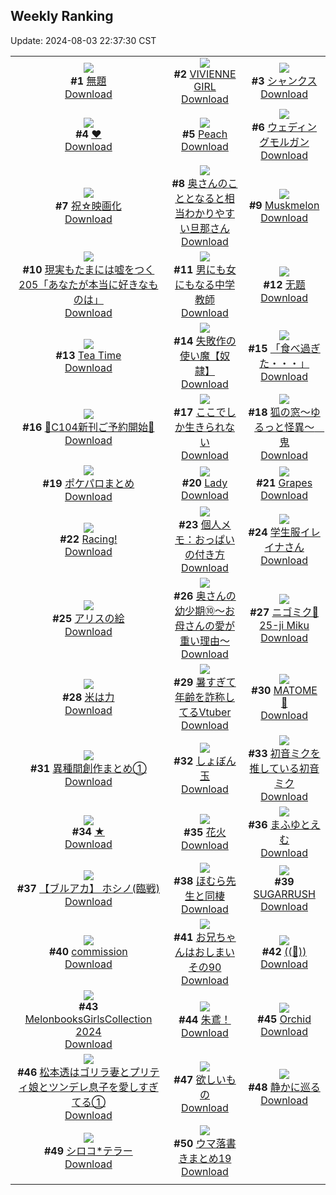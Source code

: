 ## Weekly Ranking
Update: 2024-08-03 22:37:30 CST

|      |      |      |
| :----: | :----: | :----: |
| ![](https://i.pixiv.re/c/240x480/img-master/img/2024/07/28/10/33/54/120952210_p0_master1200.jpg)<br>**#1** [無題](https://www.pixiv.net/artworks/120952210)<br>[Download](https://i.pixiv.re/img-original/img/2024/07/28/10/33/54/120952210_p0.png) | ![](https://i.pixiv.re/c/240x480/img-master/img/2024/07/27/00/00/07/120910320_p0_master1200.jpg)<br>**#2** [VIVIENNE GIRL](https://www.pixiv.net/artworks/120910320)<br>[Download](https://i.pixiv.re/img-original/img/2024/07/27/00/00/07/120910320_p0.png) | ![](https://i.pixiv.re/c/240x480/img-master/img/2024/07/28/00/00/23/120941642_p0_master1200.jpg)<br>**#3** [シャンクス](https://www.pixiv.net/artworks/120941642)<br>[Download](https://i.pixiv.re/img-original/img/2024/07/28/00/00/23/120941642_p0.jpg) |
| ![](https://i.pixiv.re/c/240x480/img-master/img/2024/07/27/00/00/58/120910514_p0_master1200.jpg)<br>**#4** [❤](https://www.pixiv.net/artworks/120910514)<br>[Download](https://i.pixiv.re/img-original/img/2024/07/27/00/00/58/120910514_p0.png) | ![](https://i.pixiv.re/c/240x480/img-master/img/2024/07/27/00/00/43/120910463_p0_master1200.jpg)<br>**#5** [Peach](https://www.pixiv.net/artworks/120910463)<br>[Download](https://i.pixiv.re/img-original/img/2024/07/27/00/00/43/120910463_p0.jpg) | ![](https://i.pixiv.re/c/240x480/img-master/img/2024/07/28/00/00/33/120941692_p0_master1200.jpg)<br>**#6** [ウェディングモルガン](https://www.pixiv.net/artworks/120941692)<br>[Download](https://i.pixiv.re/img-original/img/2024/07/28/00/00/33/120941692_p0.jpg) |
| ![](https://i.pixiv.re/c/240x480/img-master/img/2024/07/29/22/29/19/121000338_p0_master1200.jpg)<br>**#7** [祝☆映画化](https://www.pixiv.net/artworks/121000338)<br>[Download](https://i.pixiv.re/img-original/img/2024/07/29/22/29/19/121000338_p0.jpg) | ![](https://i.pixiv.re/c/240x480/img-master/img/2024/07/28/00/07/31/120942198_p0_master1200.jpg)<br>**#8** [奥さんのこととなると相当わかりやすい旦那さん](https://www.pixiv.net/artworks/120942198)<br>[Download](https://i.pixiv.re/img-original/img/2024/07/28/00/07/31/120942198_p0.jpg) | ![](https://i.pixiv.re/c/240x480/img-master/img/2024/07/28/00/00/35/120941694_p0_master1200.jpg)<br>**#9** [Muskmelon](https://www.pixiv.net/artworks/120941694)<br>[Download](https://i.pixiv.re/img-original/img/2024/07/28/00/00/35/120941694_p0.jpg) |
| ![](https://i.pixiv.re/c/240x480/img-master/img/2024/07/28/18/00/15/120962400_p0_master1200.jpg)<br>**#10** [現実もたまには嘘をつく205「あなたが本当に好きなものは」](https://www.pixiv.net/artworks/120962400)<br>[Download](https://i.pixiv.re/img-original/img/2024/07/28/18/00/15/120962400_p0.jpg) | ![](https://i.pixiv.re/c/240x480/img-master/img/2024/07/28/00/00/39/120941711_p0_master1200.jpg)<br>**#11** [男にも女にもなる中学教師](https://www.pixiv.net/artworks/120941711)<br>[Download](https://i.pixiv.re/img-original/img/2024/07/28/00/00/39/120941711_p0.jpg) | ![](https://i.pixiv.re/c/240x480/img-master/img/2024/07/27/11/28/48/120921986_p0_master1200.jpg)<br>**#12** [无题](https://www.pixiv.net/artworks/120921986)<br>[Download](https://i.pixiv.re/img-original/img/2024/07/27/11/28/48/120921986_p0.jpg) |
| ![](https://i.pixiv.re/c/240x480/img-master/img/2024/07/28/00/00/43/120941718_p0_master1200.jpg)<br>**#13** [Tea Time](https://www.pixiv.net/artworks/120941718)<br>[Download](https://i.pixiv.re/img-original/img/2024/07/28/00/00/43/120941718_p0.jpg) | ![](https://i.pixiv.re/c/240x480/img-master/img/2024/07/27/19/48/15/120921558_p0_master1200.jpg)<br>**#14** [失敗作の使い魔【奴隷】](https://www.pixiv.net/artworks/120921558)<br>[Download](https://i.pixiv.re/img-original/img/2024/07/27/19/48/15/120921558_p0.png) | ![](https://i.pixiv.re/c/240x480/img-master/img/2024/07/29/18/53/51/120993753_p0_master1200.jpg)<br>**#15** [「食べ過ぎた・・・」](https://www.pixiv.net/artworks/120993753)<br>[Download](https://i.pixiv.re/img-original/img/2024/07/29/18/53/51/120993753_p0.png) |
| ![](https://i.pixiv.re/c/240x480/img-master/img/2024/07/28/00/43/14/120943389_p0_master1200.jpg)<br>**#16** [🩵C104新刊ご予約開始🩷](https://www.pixiv.net/artworks/120943389)<br>[Download](https://i.pixiv.re/img-original/img/2024/07/28/00/43/14/120943389_p0.jpg) | ![](https://i.pixiv.re/c/240x480/img-master/img/2024/07/27/17/03/39/120928838_p0_master1200.jpg)<br>**#17** [ここでしか生きられない](https://www.pixiv.net/artworks/120928838)<br>[Download](https://i.pixiv.re/img-original/img/2024/07/27/17/03/39/120928838_p0.jpg) | ![](https://i.pixiv.re/c/240x480/img-master/img/2024/07/29/12/13/50/120986777_master1200.jpg)<br>**#18** [狐の窓～ゆるっと怪異～　鬼](https://www.pixiv.net/artworks/120986777)<br>[Download](https://www.pixiv.net/artworks/120986777) |
| ![](https://i.pixiv.re/c/240x480/img-master/img/2024/07/28/21/56/45/120970334_p0_master1200.jpg)<br>**#19** [ポケパロまとめ](https://www.pixiv.net/artworks/120970334)<br>[Download](https://i.pixiv.re/img-original/img/2024/07/28/21/56/45/120970334_p0.jpg) | ![](https://i.pixiv.re/c/240x480/img-master/img/2024/07/28/13/50/55/120956421_p0_master1200.jpg)<br>**#20** [Lady](https://www.pixiv.net/artworks/120956421)<br>[Download](https://i.pixiv.re/img-original/img/2024/07/28/13/50/55/120956421_p0.png) | ![](https://i.pixiv.re/c/240x480/img-master/img/2024/07/29/00/00/54/120975473_p0_master1200.jpg)<br>**#21** [Grapes](https://www.pixiv.net/artworks/120975473)<br>[Download](https://i.pixiv.re/img-original/img/2024/07/29/00/00/54/120975473_p0.jpg) |
| ![](https://i.pixiv.re/c/240x480/img-master/img/2024/07/28/01/12/16/120944193_p0_master1200.jpg)<br>**#22** [Racing!](https://www.pixiv.net/artworks/120944193)<br>[Download](https://i.pixiv.re/img-original/img/2024/07/28/01/12/16/120944193_p0.png) | ![](https://i.pixiv.re/c/240x480/img-master/img/2024/07/27/06/00/19/120917099_p0_master1200.jpg)<br>**#23** [個人メモ：おっぱいの付き方](https://www.pixiv.net/artworks/120917099)<br>[Download](https://i.pixiv.re/img-original/img/2024/07/27/06/00/19/120917099_p0.jpg) | ![](https://i.pixiv.re/c/240x480/img-master/img/2024/07/27/00/00/07/120910319_p0_master1200.jpg)<br>**#24** [学生服イレイナさん](https://www.pixiv.net/artworks/120910319)<br>[Download](https://i.pixiv.re/img-original/img/2024/07/27/00/00/07/120910319_p0.png) |
| ![](https://i.pixiv.re/c/240x480/img-master/img/2024/07/28/20/34/34/120967174_p0_master1200.jpg)<br>**#25** [アリスの絵](https://www.pixiv.net/artworks/120967174)<br>[Download](https://i.pixiv.re/img-original/img/2024/07/28/20/34/34/120967174_p0.jpg) | ![](https://i.pixiv.re/c/240x480/img-master/img/2024/07/27/00/06/47/120910942_p0_master1200.jpg)<br>**#26** [奥さんの幼少期⑩～お母さんの愛が重い理由～](https://www.pixiv.net/artworks/120910942)<br>[Download](https://i.pixiv.re/img-original/img/2024/07/27/00/06/47/120910942_p0.jpg) | ![](https://i.pixiv.re/c/240x480/img-master/img/2024/07/28/19/18/03/120964781_p0_master1200.jpg)<br>**#27** [ニゴミク🎀25-ji Miku](https://www.pixiv.net/artworks/120964781)<br>[Download](https://i.pixiv.re/img-original/img/2024/07/28/19/18/03/120964781_p0.jpg) |
| ![](https://i.pixiv.re/c/240x480/img-master/img/2024/07/28/00/39/22/120943276_p0_master1200.jpg)<br>**#28** [米は力](https://www.pixiv.net/artworks/120943276)<br>[Download](https://i.pixiv.re/img-original/img/2024/07/28/00/39/22/120943276_p0.jpg) | ![](https://i.pixiv.re/c/240x480/img-master/img/2024/07/28/20/03/50/120966173_p0_master1200.jpg)<br>**#29** [暑すぎて年齢を詐称してるVtuber](https://www.pixiv.net/artworks/120966173)<br>[Download](https://i.pixiv.re/img-original/img/2024/07/28/20/03/50/120966173_p0.png) | ![](https://i.pixiv.re/c/240x480/img-master/img/2024/07/28/13/48/42/120956367_p0_master1200.jpg)<br>**#30** [MATOME🐾](https://www.pixiv.net/artworks/120956367)<br>[Download](https://i.pixiv.re/img-original/img/2024/07/28/13/48/42/120956367_p0.png) |
| ![](https://i.pixiv.re/c/240x480/img-master/img/2024/07/29/20/59/32/120997299_p0_master1200.jpg)<br>**#31** [異種間創作まとめ①](https://www.pixiv.net/artworks/120997299)<br>[Download](https://i.pixiv.re/img-original/img/2024/07/29/20/59/32/120997299_p0.jpg) | ![](https://i.pixiv.re/c/240x480/img-master/img/2024/07/28/00/00/23/120941643_p0_master1200.jpg)<br>**#32** [しょぼん玉](https://www.pixiv.net/artworks/120941643)<br>[Download](https://i.pixiv.re/img-original/img/2024/07/28/00/00/23/120941643_p0.png) | ![](https://i.pixiv.re/c/240x480/img-master/img/2024/07/28/22/09/45/120970967_p0_master1200.jpg)<br>**#33** [初音ミクを推している初音ミク](https://www.pixiv.net/artworks/120970967)<br>[Download](https://i.pixiv.re/img-original/img/2024/07/28/22/09/45/120970967_p0.png) |
| ![](https://i.pixiv.re/c/240x480/img-master/img/2024/07/28/00/00/35/120941697_p0_master1200.jpg)<br>**#34** [★](https://www.pixiv.net/artworks/120941697)<br>[Download](https://i.pixiv.re/img-original/img/2024/07/28/00/00/35/120941697_p0.jpg) | ![](https://i.pixiv.re/c/240x480/img-master/img/2024/07/28/00/33/08/120943090_p0_master1200.jpg)<br>**#35** [花火](https://www.pixiv.net/artworks/120943090)<br>[Download](https://i.pixiv.re/img-original/img/2024/07/28/00/33/08/120943090_p0.jpg) | ![](https://i.pixiv.re/c/240x480/img-master/img/2024/07/28/18/34/43/120963438_p0_master1200.jpg)<br>**#36** [まふゆとえむ](https://www.pixiv.net/artworks/120963438)<br>[Download](https://i.pixiv.re/img-original/img/2024/07/28/18/34/43/120963438_p0.jpg) |
| ![](https://i.pixiv.re/c/240x480/img-master/img/2024/07/28/14/29/42/120957197_p0_master1200.jpg)<br>**#37** [【ブルアカ】 ホシノ(臨戦)](https://www.pixiv.net/artworks/120957197)<br>[Download](https://i.pixiv.re/img-original/img/2024/07/28/14/29/42/120957197_p0.jpg) | ![](https://i.pixiv.re/c/240x480/img-master/img/2024/07/29/15/33/49/120989784_p0_master1200.jpg)<br>**#38** [ほむら先生と同棲](https://www.pixiv.net/artworks/120989784)<br>[Download](https://i.pixiv.re/img-original/img/2024/07/29/15/33/49/120989784_p0.jpg) | ![](https://i.pixiv.re/c/240x480/img-master/img/2024/07/28/00/00/21/120941634_p0_master1200.jpg)<br>**#39** [SUGARRUSH](https://www.pixiv.net/artworks/120941634)<br>[Download](https://i.pixiv.re/img-original/img/2024/07/28/00/00/21/120941634_p0.png) |
| ![](https://i.pixiv.re/c/240x480/img-master/img/2024/07/28/07/15/33/120949216_p0_master1200.jpg)<br>**#40** [commission](https://www.pixiv.net/artworks/120949216)<br>[Download](https://i.pixiv.re/img-original/img/2024/07/28/07/15/33/120949216_p0.jpg) | ![](https://i.pixiv.re/c/240x480/img-master/img/2024/07/27/12/00/54/120922681_p0_master1200.jpg)<br>**#41** [お兄ちゃんはおしまい その90](https://www.pixiv.net/artworks/120922681)<br>[Download](https://i.pixiv.re/img-original/img/2024/07/27/12/00/54/120922681_p0.png) | ![](https://i.pixiv.re/c/240x480/img-master/img/2024/07/28/20/59/51/120968083_master1200.jpg)<br>**#42** [((🦦))](https://www.pixiv.net/artworks/120968083)<br>[Download](https://www.pixiv.net/artworks/120968083) |
| ![](https://i.pixiv.re/c/240x480/img-master/img/2024/07/28/00/00/18/120941620_p0_master1200.jpg)<br>**#43** [MelonbooksGirlsCollection 2024](https://www.pixiv.net/artworks/120941620)<br>[Download](https://i.pixiv.re/img-original/img/2024/07/28/00/00/18/120941620_p0.jpg) | ![](https://i.pixiv.re/c/240x480/img-master/img/2024/07/28/00/40/50/120943321_p0_master1200.jpg)<br>**#44** [朱鳶！](https://www.pixiv.net/artworks/120943321)<br>[Download](https://i.pixiv.re/img-original/img/2024/07/28/00/40/50/120943321_p0.png) | ![](https://i.pixiv.re/c/240x480/img-master/img/2024/07/29/00/00/47/120975449_p0_master1200.jpg)<br>**#45** [Orchid](https://www.pixiv.net/artworks/120975449)<br>[Download](https://i.pixiv.re/img-original/img/2024/07/29/00/00/47/120975449_p0.png) |
| ![](https://i.pixiv.re/c/240x480/img-master/img/2024/07/29/04/14/15/120971332_p0_master1200.jpg)<br>**#46** [松本透はゴリラ妻とプリティ娘とツンデレ息子を愛しすぎてる①](https://www.pixiv.net/artworks/120971332)<br>[Download](https://i.pixiv.re/img-original/img/2024/07/29/04/14/15/120971332_p0.jpg) | ![](https://i.pixiv.re/c/240x480/img-master/img/2024/07/28/00/22/56/120942738_p0_master1200.jpg)<br>**#47** [欲しいもの](https://www.pixiv.net/artworks/120942738)<br>[Download](https://i.pixiv.re/img-original/img/2024/07/28/00/22/56/120942738_p0.jpg) | ![](https://i.pixiv.re/c/240x480/img-master/img/2024/07/27/00/00/10/120910333_p0_master1200.jpg)<br>**#48** [静かに巡る](https://www.pixiv.net/artworks/120910333)<br>[Download](https://i.pixiv.re/img-original/img/2024/07/27/00/00/10/120910333_p0.png) |
| ![](https://i.pixiv.re/c/240x480/img-master/img/2024/07/28/00/00/35/120941698_p0_master1200.jpg)<br>**#49** [シロコ*テラー](https://www.pixiv.net/artworks/120941698)<br>[Download](https://i.pixiv.re/img-original/img/2024/07/28/00/00/35/120941698_p0.png) | ![](https://i.pixiv.re/c/240x480/img-master/img/2024/07/27/23/00/56/120939663_p0_master1200.jpg)<br>**#50** [ウマ落書きまとめ19](https://www.pixiv.net/artworks/120939663)<br>[Download](https://i.pixiv.re/img-original/img/2024/07/27/23/00/56/120939663_p0.jpg) |
|      |
